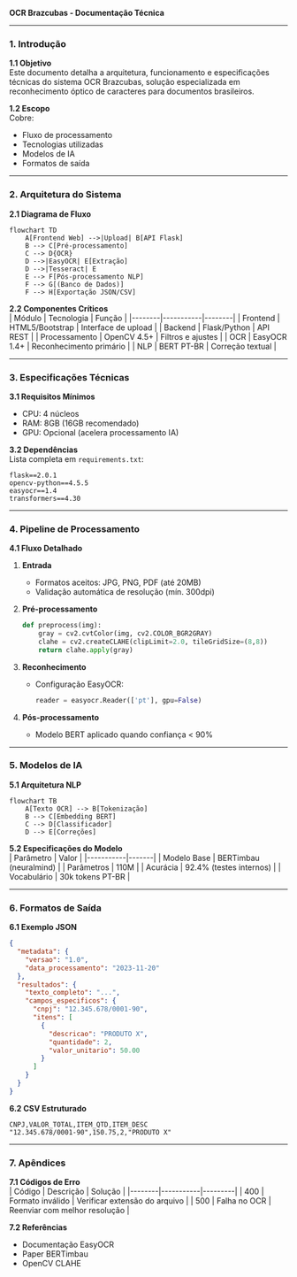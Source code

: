**OCR Brazcubas - Documentação Técnica**  

---

### **1. Introdução**  
**1.1 Objetivo**  
Este documento detalha a arquitetura, funcionamento e especificações técnicas do sistema OCR Brazcubas, solução especializada em reconhecimento óptico de caracteres para documentos brasileiros.

**1.2 Escopo**  
Cobre:  
- Fluxo de processamento  
- Tecnologias utilizadas  
- Modelos de IA  
- Formatos de saída  

---

### **2. Arquitetura do Sistema**  
**2.1 Diagrama de Fluxo** 

```mermaid
flowchart TD
    A[Frontend Web] -->|Upload| B[API Flask]
    B --> C[Pré-processamento]
    C --> D{OCR}
    D -->|EasyOCR| E[Extração]
    D -->|Tesseract| E
    E --> F[Pós-processamento NLP]
    F --> G[(Banco de Dados)]
    F --> H[Exportação JSON/CSV]
```

**2.2 Componentes Críticos**  
| Módulo | Tecnologia | Função |
|--------|-----------|--------|
| Frontend | HTML5/Bootstrap | Interface de upload |
| Backend | Flask/Python | API REST |
| Processamento | OpenCV 4.5+ | Filtros e ajustes |
| OCR | EasyOCR 1.4+ | Reconhecimento primário |
| NLP | BERT PT-BR | Correção textual |

---

### **3. Especificações Técnicas**  
**3.1 Requisitos Mínimos**  
- CPU: 4 núcleos  
- RAM: 8GB (16GB recomendado)  
- GPU: Opcional (acelera processamento IA)  

**3.2 Dependências**  
Lista completa em `requirements.txt`:  
```
flask==2.0.1
opencv-python==4.5.5
easyocr==1.4
transformers==4.30
```

---

### **4. Pipeline de Processamento**  
**4.1 Fluxo Detalhado**  
1. **Entrada**  
   - Formatos aceitos: JPG, PNG, PDF (até 20MB)  
   - Validação automática de resolução (mín. 300dpi)

2. **Pré-processamento**  
   ```python
   def preprocess(img):
       gray = cv2.cvtColor(img, cv2.COLOR_BGR2GRAY)
       clahe = cv2.createCLAHE(clipLimit=2.0, tileGridSize=(8,8))
       return clahe.apply(gray)
   ```

3. **Reconhecimento**  
   - Configuração EasyOCR:  
     ```python
     reader = easyocr.Reader(['pt'], gpu=False)
     ```

4. **Pós-processamento**  
   - Modelo BERT aplicado quando confiança < 90%  

---

### **5. Modelos de IA**  
**5.1 Arquitetura NLP**  
```mermaid
flowchart TB
    A[Texto OCR] --> B[Tokenização]
    B --> C[Embedding BERT]
    C --> D[Classificador]
    D --> E[Correções]
```

**5.2 Especificações do Modelo**  
| Parâmetro | Valor |
|-----------|-------|
| Modelo Base | BERTimbau (neuralmind) |
| Parâmetros | 110M |
| Acurácia | 92.4% (testes internos) |
| Vocabulário | 30k tokens PT-BR |

---

### **6. Formatos de Saída**  
**6.1 Exemplo JSON**  
```json
{
  "metadata": {
    "versao": "1.0",
    "data_processamento": "2023-11-20"
  },
  "resultados": {
    "texto_completo": "...",
    "campos_especificos": {
      "cnpj": "12.345.678/0001-90",
      "itens": [
        {
          "descricao": "PRODUTO X",
          "quantidade": 2,
          "valor_unitario": 50.00
        }
      ]
    }
  }
}
```

**6.2 CSV Estruturado**  
```
CNPJ,VALOR_TOTAL,ITEM_QTD,ITEM_DESC
"12.345.678/0001-90",150.75,2,"PRODUTO X"
```

---

### **7. Apêndices**  
**7.1 Códigos de Erro**  
| Código | Descrição | Solução |
|--------|-----------|---------|
| 400 | Formato inválido | Verificar extensão do arquivo |
| 500 | Falha no OCR | Reenviar com melhor resolução |

**7.2 Referências**  
- Documentação EasyOCR  
- Paper BERTimbau  
- OpenCV CLAHE  